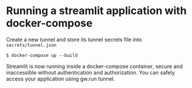 # Running a streamlit application with docker-compose

Create a new tunnel and store its tunnel secrets file into `secrets/tunnel.json`

```shell
$ docker-compose up --build
```

Streamlit is now running inside a docker-compose container, secure and inaccessible without authentication and authorization. 
You can safely access your application using gw.run tunnel.
